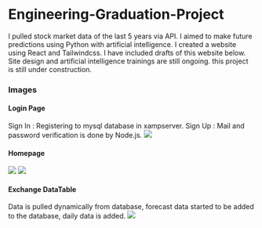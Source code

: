 # Engineering-Graduation-Project

I pulled stock market data of the last 5 years via API. I aimed to make future predictions using Python with artificial intelligence. I created a website using React and Tailwindcss. I have included drafts of this website below. Site design and artificial intelligence trainings are still ongoing. this project is still under construction.

### Images

#### Login Page

Sign In : Registering to mysql database in xampserver.
Sign Up : Mail and password verification is done by Node.js.
![](https://github.com/GamzeEbru/Engineering-Graduation-Project/blob/main/client/src/img/loginPage.gif)

#### Homepage

![](https://github.com/GamzeEbru/Engineering-Graduation-Project/blob/main/client/src/img/Homepage.png)
![](https://github.com/GamzeEbru/Engineering-Graduation-Project/blob/main/client/src/img/Ekran%20Resmi%202023-07-03%2020.04.57.png)

#### Exchange DataTable

Data is pulled dynamically from database, forecast data started to be added to the database, daily data is added.
![](https://github.com/GamzeEbru/Engineering-Graduation-Project/blob/main/client/src/img/Detail.gif)
